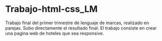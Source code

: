 # Trabajo-html-css_LM
Trabajo final del primer trimestre de lenguaje de marcas, realizado en parejas. Subo directamente el resultado final.
El trabajo consiste en crear una pagina web de hoteles que sea responsive.

